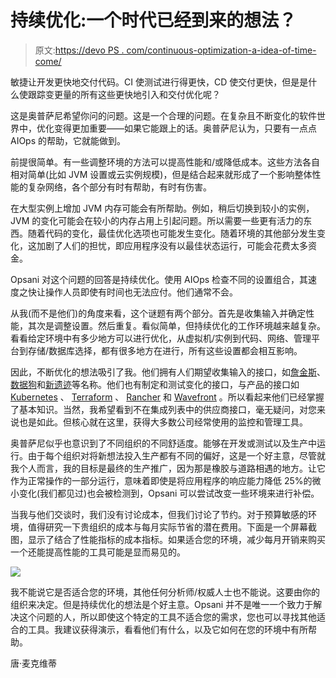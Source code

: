 # 持续优化:一个时代已经到来的想法？

> 原文:[https://devo PS . com/continuous-optimization-a-idea-of-time-come/](https://devops.com/continuous-optimization-an-idea-whose-time-has-come/)

敏捷让开发更快地交付代码。CI 使测试进行得更快，CD 使交付更快，但是是什么使跟踪变更量的所有这些更快地引入和交付优化呢？

这是奥普萨尼希望你问的问题。这是一个合理的问题。在复杂且不断变化的软件世界中，优化变得更加重要——如果它能跟上的话。奥普萨尼认为，只要有一点点 AIOps 的帮助，它就能做到。

前提很简单。有一些调整环境的方法可以提高性能和/或降低成本。这些方法各自相对简单(比如 JVM 设置或云实例规模)，但是结合起来就形成了一个影响整体性能的复杂网络，各个部分有时有帮助，有时有伤害。

在大型实例上增加 JVM 内存可能会有所帮助。例如，稍后切换到较小的实例，JVM 的变化可能会在较小的内存占用上引起问题。所以需要一些更有活力的东西。随着代码的变化，最佳优化选项也可能发生变化。随着环境的其他部分发生变化，这加剧了人们的担忧，即应用程序没有以最佳状态运行，可能会花费太多资金。

Opsani 对这个问题的回答是持续优化。使用 AIOps 检查不同的设置组合，其速度之快让操作人员即使有时间也无法应付。他们通常不会。

从我(而不是他们)的角度来看，这个谜题有两个部分。首先是收集输入并确定性能，其次是调整设置。然后重复。看似简单，但持续优化的工作环境越来越复杂。看看给定环境中有多少地方可以进行优化，从虚拟机/实例到代码、网络、管理平台到存储/数据库选择，都有很多地方在进行，所有这些设置都会相互影响。

因此，不断优化的想法吸引了我。他们拥有人们期望收集输入的接口，如[詹金斯](https://jenkins.io/)、[数据狗](https://www.datadoghq.com/)和[新遗迹](https://newrelic.com/)等名称。他们也有制定和测试变化的接口，与产品的接口如 [Kubernetes](https://kubernetes.io/) 、 [Terraform](https://www.terraform.io/) 、 [Rancher](https://rancher.com/) 和 [Wavefront](https://www.wavefront.com/) 。所以看起来他们已经掌握了基本知识。当然，我希望看到不在集成列表中的供应商接口，毫无疑问，对您来说也是如此。但核心就在这里，获得大多数公司经常使用的监控和管理工具。

奥普萨尼似乎也意识到了不同组织的不同舒适度。能够在开发或测试以及生产中运行。由于每个组织对将新想法投入生产都有不同的偏好，这是一个好主意，尽管就我个人而言，我的目标是最终的生产推广，因为那是橡胶与道路相遇的地方。让它作为正常操作的一部分运行，意味着即使是将应用程序的响应能力降低 25%的微小变化(我们都见过)也会被检测到，Opsani 可以尝试改变一些环境来进行补偿。

当我与他们交谈时，我们没有讨论成本，但我们讨论了节约。对于预算敏感的环境，值得研究一下贵组织的成本与每月实际节省的潜在费用。下面是一个屏幕截图，显示了结合了性能指标的成本指标。如果适合您的环境，减少每月开销来购买一个还能提高性能的工具可能是显而易见的。

![](../Images/e4d7ece28fd4a2a1d2bc66765ef1e567.png)

我不能说它是否适合您的环境，其他任何分析师/权威人士也不能说。这要由你的组织来决定。但是持续优化的想法是个好主意。Opsani 并不是唯一一个致力于解决这个问题的人，所以即使这个特定的工具不适合您的需求，您也可以寻找其他适合的工具。我建议获得演示，看看他们有什么，以及它如何在您的环境中有所帮助。

唐·麦克维蒂